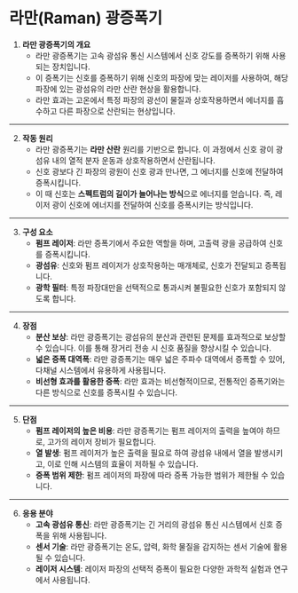 # 라만(Raman) 광증폭기

1. **라만 광증폭기의 개요**
   - 라만 광증폭기는 고속 광섬유 통신 시스템에서 신호 강도를 증폭하기 위해 사용되는 장치입니다.
   - 이 증폭기는 신호를 증폭하기 위해 신호의 파장에 맞는 레이저를 사용하여, 해당 파장에 있는 광섬유의 라만 산란 현상을 활용합니다.
   - 라만 효과는 고온에서 특정 파장의 광선이 물질과 상호작용하면서 에너지를 흡수하고 다른 파장으로 산란되는 현상입니다.

---

2. **작동 원리**
   - 라만 광증폭기는 **라만 산란** 원리를 기반으로 합니다. 이 과정에서 신호 광이 광섬유 내의 열적 분자 운동과 상호작용하면서 산란됩니다.
   - 신호 광보다 긴 파장의 광원이 신호 광과 만나면, 그 에너지를 신호에 전달하여 증폭시킵니다.
   - 이 때 신호는 **스펙트럼의 길이가 늘어나는 방식**으로 에너지를 얻습니다. 즉, 레이저 광이 신호에 에너지를 전달하여 신호를 증폭시키는 방식입니다.

---

3. **구성 요소**
   - **펌프 레이저**: 라만 증폭기에서 주요한 역할을 하며, 고출력 광을 공급하여 신호를 증폭시킵니다.
   - **광섬유**: 신호와 펌프 레이저가 상호작용하는 매개체로, 신호가 전달되고 증폭됩니다.
   - **광학 필터**: 특정 파장대만을 선택적으로 통과시켜 불필요한 신호가 포함되지 않도록 합니다.

---

4. **장점**
   - **분산 보상**: 라만 광증폭기는 광섬유의 분산과 관련된 문제를 효과적으로 보상할 수 있습니다. 이를 통해 장거리 전송 시 신호 품질을 향상시킬 수 있습니다.
   - **넓은 증폭 대역폭**: 라만 광증폭기는 매우 넓은 주파수 대역에서 증폭할 수 있어, 다채널 시스템에서 유용하게 사용됩니다.
   - **비선형 효과를 활용한 증폭**: 라만 효과는 비선형적이므로, 전통적인 증폭기와는 다른 방식으로 신호를 증폭시킬 수 있습니다.

---

5. **단점**
   - **펌프 레이저의 높은 비용**: 라만 광증폭기는 펌프 레이저의 출력을 높여야 하므로, 고가의 레이저 장비가 필요합니다.
   - **열 발생**: 펌프 레이저가 높은 출력을 필요로 하여 광섬유 내에서 열을 발생시키고, 이로 인해 시스템의 효율이 저하될 수 있습니다.
   - **증폭 범위 제한**: 펌프 레이저의 파장에 따라 증폭 가능한 범위가 제한될 수 있습니다.

---

6. **응용 분야**
   - **고속 광섬유 통신**: 라만 광증폭기는 긴 거리의 광섬유 통신 시스템에서 신호 증폭을 위해 사용됩니다.
   - **센서 기술**: 라만 광증폭기는 온도, 압력, 화학 물질을 감지하는 센서 기술에 활용될 수 있습니다.
   - **레이저 시스템**: 레이저 파장의 선택적 증폭이 필요한 다양한 과학적 실험과 연구에서 사용됩니다.
